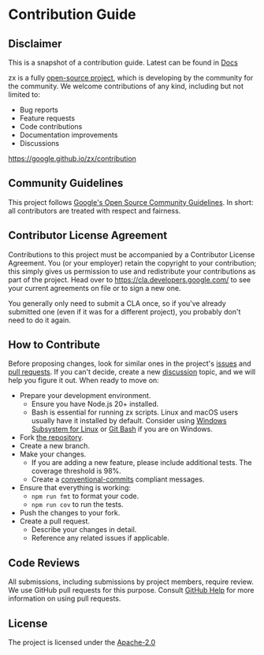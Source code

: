 # Contribution Guide

## Disclaimer

This is a snapshot of a contribution guide.
Latest can be found in [Docs](https://google.github.io/zx/contribution)

zx is a fully [open-source project](https://github.com/google/zx), which is developing by the community for the community. 
We welcome contributions of any kind, including but not limited to:
* Bug reports
* Feature requests
* Code contributions
* Documentation improvements
* Discussions

https://google.github.io/zx/contribution

## Community Guidelines

This project follows [Google's Open Source Community Guidelines](https://opensource.google/conduct/).
In short: all contributors are treated with respect and fairness.

## Contributor License Agreement

Contributions to this project must be accompanied by a Contributor License
Agreement. You (or your employer) retain the copyright to your contribution;
this simply gives us permission to use and redistribute your contributions as
part of the project. Head over to <https://cla.developers.google.com/> to see
your current agreements on file or to sign a new one.

You generally only need to submit a CLA once, so if you've already submitted one
(even if it was for a different project), you probably don't need to do it
again.

## How to Contribute
Before proposing changes, look for similar ones in the project's [issues](https://github.com/google/zx/issues) and [pull requests](https://github.com/google/zx/pulls). If you can't decide, create a new [discussion](https://github.com/google/zx/discussions) topic, and we will help you figure it out. When ready to move on:
* Prepare your development environment.
  * Ensure you have Node.js 20+ installed.
  * Bash is essential for running zx scripts. Linux and macOS users usually have it installed by default. Consider using [Windows Subsystem for Linux](https://docs.microsoft.com/en-us/windows/wsl/install) or [Git Bash](https://git-scm.com/downloads) if you are on Windows.
* Fork [the repository](https://github.com/google/zx).
* Create a new branch.
* Make your changes.
  * If you are adding a new feature, please include additional tests. The coverage threshold is 98%.
  * Create a [conventional-commits](https://www.conventionalcommits.org/en/v1.0.0/) compliant messages.
* Ensure that everything is working:
  * `npm run fmt` to format your code.
  * `npm run cov` to run the tests.
* Push the changes to your fork.
* Create a pull request.
  * Describe your changes in detail.
  * Reference any related issues if applicable.

## Code Reviews

All submissions, including submissions by project members, require review. We use GitHub pull requests for this purpose. Consult [GitHub Help](https://help.github.com/articles/about-pull-requests/) for more information on using pull requests.

## License

The project is licensed under the [Apache-2.0](https://github.com/google/zx?tab=Apache-2.0-1-ov-file#readme)
